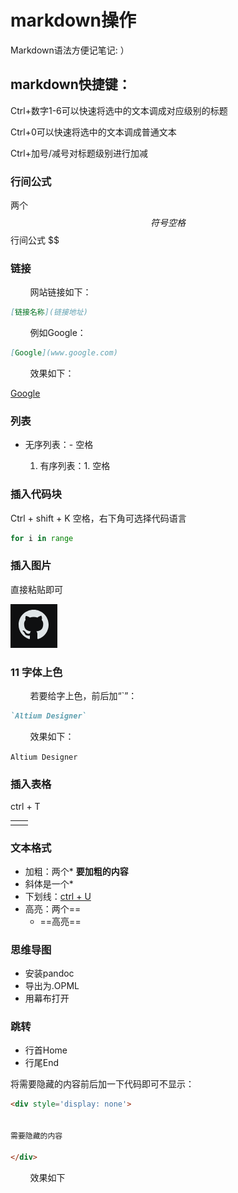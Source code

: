 # **markdown**操作

Markdown语法方便记笔记: ）

## markdown快捷键：

Ctrl+数字1-6可以快速将选中的文本调成对应级别的标题

Ctrl+0可以快速将选中的文本调成普通文本

Ctrl+加号/减号对标题级别进行加减

### 行间公式

两个$$符号空格
$$
行间公式
$$

### 链接

&#160; &#160; &#160; &#160; 网站链接如下：

```markdown
[链接名称](链接地址)
```

&#160; &#160; &#160; &#160; 例如Google：

```markdown
[Google](www.google.com)
```

&#160; &#160; &#160; &#160; 效果如下：

[Google](www.google.com)

### 列表

- 无序列表：- 空格

	1. 有序列表：1. 空格

### 插入代码块

Ctrl + shift + K 空格，右下角可选择代码语言

```python
for i in range
```

### 插入图片

直接粘贴即可

![image-20240324225844448](assets/image-20240324225844448.png)

### 11 字体上色

&#160; &#160; &#160; &#160; 若要给字上色，前后加“`”：

```markdown
`Altium Designer`
```

&#160; &#160; &#160; &#160; 效果如下：

`Altium Designer`

### 插入表格

ctrl + T

|      |      |
| ---- | ---- |
|      |      |

### 文本格式

- 加粗：两个*  **要加粗的内容** 
- 斜体是一个*
- 下划线：<u>ctrl + U</u>
- 高亮：两个==
  - ==高亮==

### 思维导图

- 安装pandoc
- 导出为.OPML
- 用幕布打开

### 跳转

- 行首Home 
- 行尾End

将需要隐藏的内容前后加一下代码即可不显示：

```markdown
<div style='display: none'>


需要隐藏的内容

</div>
```

&#160; &#160; &#160; &#160; 效果如下

<div style='display: none'>

<div style='display: none'>

需要隐藏的内容

</div>

&#160; &#160; &#160; &#160;     
&#160; &#160; &#160; &#160;     
&#160; &#160; &#160; &#160;     
&#160; &#160; &#160; &#160;     
&#160; &#160; &#160; &#160; ……    
&#160; &#160; &#160; &#160; 看不见就对了。。。

---

告辞。
